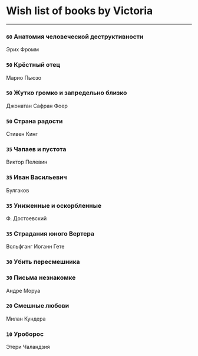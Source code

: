 # Wish list of books by Victoria
---

### `60` Анатомия человеческой деструктивности
Эрих Фромм

### `50` Крёстный отец
Марио Пьюзо

### `50` Жутко громко и запредельно близко
Джонатан Сафран Фоер

### `50` Страна радости
Стивен Кинг

### `35` Чапаев и пустота
Виктор Пелевин

### `35` Иван Васильевич
Булгаков

### `35` Униженные и оскорбленные
Ф. Достоевский

### `35` Страдания юного Вертера
Вольфганг Иоганн Гете

### `30` Убить пересмешника

### `30` Письма незнакомке
Андре Моруа

### `20` Смешные любови
Милан Кундера

### `10` Уроборос
Этери Чаландзия

